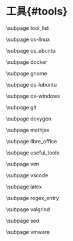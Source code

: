 工具{#tools}
===========

\subpage tool_list

\subpage os-linux

\subpage os_ubuntu

\subpage docker

\subpage gnome

\subpage os-lubuntu

\subpage os-windows

\subpage git

\subpage doxygen

\subpage mathjax

\subpage libre_office

\subpage useful_tools

\subpage vim

\subpage vscode

\subpage latex

\subpage regex_entry

\subpage valgrind

\subpage sed

\subpage vmware